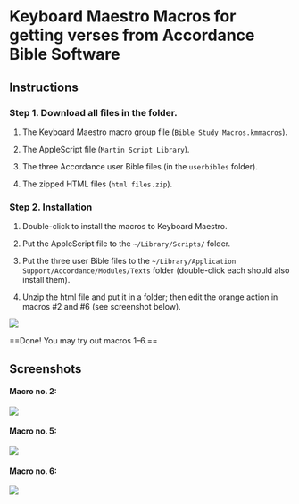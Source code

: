 # Keyboard Maestro Macros for getting verses from Accordance Bible Software

## Instructions

### Step 1. Download all files in the folder.

1. The Keyboard Maestro macro group file (`Bible Study Macros.kmmacros`).

2. The AppleScript file (`Martin Script Library`).

3. The three Accordance user Bible files (in the `userbibles` folder).

4. The zipped HTML files (`html files.zip`).

### Step 2. Installation

1. Double-click to install the macros to Keyboard Maestro.

2. Put the AppleScript file to the `~/Library/Scripts/` folder.

3. Put the three user Bible files to the `~/Library/Application Support/Accordance/Modules/Texts` folder (double-click each should also install them).

4. Unzip the html file and put it in a folder; then edit the orange action in macros #2 and #6 (see screenshot below).

![](https://i.imgur.com/aHDPwjC.png)

==Done! You may try out macros 1–6.==


## Screenshots

#### Macro no. 2:

![](https://i.imgur.com/jQoK1Vt.png)


#### Macro no. 5:

![](https://i.imgur.com/qAuKAnx.png)

#### Macro no. 6:

![](https://i.imgur.com/OaH017k.png)
